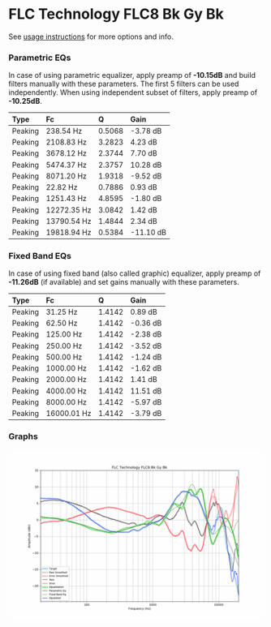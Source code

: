 # FLC Technology FLC8 Bk Gy Bk
See [usage instructions](https://github.com/jaakkopasanen/AutoEq#usage) for more options and info.

### Parametric EQs
In case of using parametric equalizer, apply preamp of **-10.15dB** and build filters manually
with these parameters. The first 5 filters can be used independently.
When using independent subset of filters, apply preamp of **-10.25dB**.

| Type    | Fc          |      Q | Gain      |
|:--------|:------------|:-------|:----------|
| Peaking | 238.54 Hz   | 0.5068 | -3.78 dB  |
| Peaking | 2108.83 Hz  | 3.2823 | 4.23 dB   |
| Peaking | 3678.12 Hz  | 2.3744 | 7.70 dB   |
| Peaking | 5474.37 Hz  | 2.3757 | 10.28 dB  |
| Peaking | 8071.20 Hz  | 1.9318 | -9.52 dB  |
| Peaking | 22.82 Hz    | 0.7886 | 0.93 dB   |
| Peaking | 1251.43 Hz  | 4.8595 | -1.80 dB  |
| Peaking | 12272.35 Hz | 3.0842 | 1.42 dB   |
| Peaking | 13790.54 Hz | 1.4844 | 2.34 dB   |
| Peaking | 19818.94 Hz | 0.5384 | -11.10 dB |

### Fixed Band EQs
In case of using fixed band (also called graphic) equalizer, apply preamp of **-11.26dB**
(if available) and set gains manually with these parameters.

| Type    | Fc          |      Q | Gain     |
|:--------|:------------|:-------|:---------|
| Peaking | 31.25 Hz    | 1.4142 | 0.89 dB  |
| Peaking | 62.50 Hz    | 1.4142 | -0.36 dB |
| Peaking | 125.00 Hz   | 1.4142 | -2.38 dB |
| Peaking | 250.00 Hz   | 1.4142 | -3.52 dB |
| Peaking | 500.00 Hz   | 1.4142 | -1.24 dB |
| Peaking | 1000.00 Hz  | 1.4142 | -1.62 dB |
| Peaking | 2000.00 Hz  | 1.4142 | 1.41 dB  |
| Peaking | 4000.00 Hz  | 1.4142 | 11.51 dB |
| Peaking | 8000.00 Hz  | 1.4142 | -5.97 dB |
| Peaking | 16000.01 Hz | 1.4142 | -3.79 dB |

### Graphs
![](./FLC%20Technology%20FLC8%20Bk%20Gy%20Bk.png)